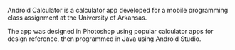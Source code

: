 Android Calculator is a calculator app developed for a mobile programming class assignment at the University of Arkansas.

The app was designed in Photoshop using popular calculator apps for design reference, then programmed in Java using Android Studio.
